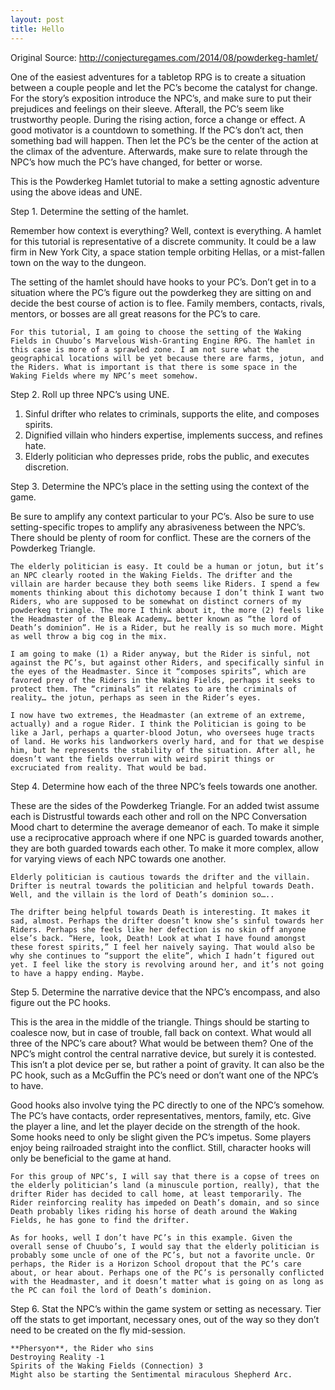 ```yaml
---
layout: post
title: Hello
---
```


Original Source: http://conjecturegames.com/2014/08/powderkeg-hamlet/

One of the easiest adventures for a tabletop RPG is to create a situation between a couple people and let the PC’s become the catalyst for change. For the story’s exposition introduce the NPC’s, and make sure to put their prejudices and feelings on their sleeve. Afterall, the PC’s seem like trustworthy people. During the rising action, force a change or effect. A good motivator is a countdown to something. If the PC’s don’t act, then something bad will happen. Then let the PC’s be the center of the action at the climax of the adventure. Afterwards, make sure to relate through the NPC’s how much the PC’s have changed, for better or worse.

This is the Powderkeg Hamlet tutorial to make a setting agnostic adventure using the above ideas and UNE.

Step 1. Determine the setting of the hamlet.

Remember how context is everything? Well, context is everything. A hamlet for this tutorial is representative of a discrete community. It could be a law firm in New York City, a space station temple orbiting Hellas, or a mist-fallen town on the way to the dungeon.

The setting of the hamlet should have hooks to your PC’s. Don’t get in to a situation where the PC’s figure out the powderkeg they are sitting on and decide the best course of action is to flee. Family members, contacts, rivals, mentors, or bosses are all great reasons for the PC’s to care.

    For this tutorial, I am going to choose the setting of the Waking Fields in Chuubo’s Marvelous Wish-Granting Engine RPG. The hamlet in this case is more of a sprawled zone. I am not sure what the geographical locations will be yet because there are farms, jotun, and the Riders. What is important is that there is some space in the Waking Fields where my NPC’s meet somehow.

 

Step 2. Roll up three NPC’s using UNE.

1. Sinful drifter who relates to criminals, supports the elite, and composes spirits.
2. Dignified villain who hinders expertise, implements success, and refines hate.
3. Elderly politician who depresses pride, robs the public, and executes discretion.
 

Step 3. Determine the NPC’s place in the setting using the context of the game.

Be sure to amplify any context particular to your PC’s. Also be sure to use setting-specific tropes to amplify any abrasiveness between the NPC’s. There should be plenty of room for conflict. These are the corners of the Powderkeg Triangle.

    The elderly politician is easy. It could be a human or jotun, but it’s an NPC clearly rooted in the Waking Fields. The drifter and the villain are harder because they both seems like Riders. I spend a few moments thinking about this dichotomy because I don’t think I want two Riders, who are supposed to be somewhat on distinct corners of my powderkeg triangle. The more I think about it, the more (2) feels like the Headmaster of the Bleak Academy… better known as “the lord of Death’s dominion”. He is a Rider, but he really is so much more. Might as well throw a big cog in the mix.
    
    I am going to make (1) a Rider anyway, but the Rider is sinful, not against the PC’s, but against other Riders, and specifically sinful in the eyes of the Headmaster. Since it “composes spirits”, which are favored prey of the Riders in the Waking Fields, perhaps it seeks to protect them. The “criminals” it relates to are the criminals of reality… the jotun, perhaps as seen in the Rider’s eyes.
    
    I now have two extremes, the Headmaster (an extreme of an extreme, actually) and a rogue Rider. I think the Politician is going to be like a Jarl, perhaps a quarter-blood Jotun, who oversees huge tracts of land. He works his landworkers overly hard, and for that we despise him, but he represents the stability of the situation. After all, he doesn’t want the fields overrun with weird spirit things or excruciated from reality. That would be bad.

 

Step 4. Determine how each of the three NPC’s feels towards one another.

These are the sides of the Powderkeg Triangle. For an added twist assume each is Distrustful towards each other and roll on the NPC Conversation Mood chart to determine the average demeanor of each.  To make it simple use a reciprocative approach where if one NPC is guarded towards another, they are both guarded towards each other. To make it more complex, allow for varying views of each NPC towards one another.

    Elderly politician is cautious towards the drifter and the villain.  Drifter is neutral towards the politician and helpful towards Death. Well, and the villain is the lord of Death’s dominion so….. 
    
    The drifter being helpful towards Death is interesting. It makes it sad, almost. Perhaps the drifter doesn’t know she’s sinful towards her Riders. Perhaps she feels like her defection is no skin off anyone else’s back. “Here, look, Death! Look at what I have found amongst these forest spirits,” I feel her naively saying. That would also be why she continues to “support the elite”, which I hadn’t figured out yet. I feel like the story is revolving around her, and it’s not going to have a happy ending. Maybe.

 

Step 5. Determine the narrative device that the NPC’s encompass, and also figure out the PC hooks.

This is the area in the middle of the triangle. Things should be starting to coalesce now, but in case of trouble, fall back on context. What would all three of the NPC’s care about? What would be between them? One of the NPC’s might control the central narrative device, but surely it is contested. This isn’t a plot device per se, but rather a point of gravity. It can also be the PC hook, such as a McGuffin the PC’s need or don’t want one of the NPC’s to have.

Good hooks also involve tying the PC directly to one of the NPC’s somehow. The PC’s have contacts, order representatives, mentors, family, etc. Give the player a line, and let the player decide on the strength of the hook. Some hooks need to only be slight given the PC’s impetus. Some players enjoy being railroaded straight into the conflict. Still, character hooks will only be beneficial to the game at hand.

    For this group of NPC’s, I will say that there is a copse of trees on the elderly politician’s land (a minuscule portion, really), that the drifter Rider has decided to call home, at least temporarily. The Rider reinforcing reality has impeded on Death’s domain, and so since Death probably likes riding his horse of death around the Waking Fields, he has gone to find the drifter. 
    
    As for hooks, well I don’t have PC’s in this example. Given the overall sense of Chuubo’s, I would say that the elderly politician is probably some uncle of one of the PC’s, but not a favorite uncle. Or  perhaps, the Rider is a Horizon School dropout that the PC’s care about, or hear about. Perhaps one of the PC’s is personally conflicted with the Headmaster, and it doesn’t matter what is going on as long as the PC can foil the lord of Death’s dominion. 

 

Step 6. Stat the NPC’s within the game system or setting as necessary. Tier off the stats to get important, necessary ones, out of the way so they don’t need to be created on the fly mid-session.

    **Phersyon**, the Rider who sins
    Destroying Reality -1
    Spirits of the Waking Fields (Connection) 3
    Might also be starting the Sentimental miraculous Shepherd Arc.
